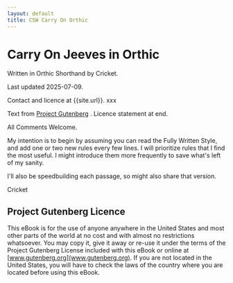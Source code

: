 ```yaml
---
layout: default
title: CSW Carry On Orthic
---
```

# Carry On Jeeves in Orthic

Written in Orthic Shorthand by Cricket.

Last updated 2025-07-09.

Contact and licence at {{site.url}}. xxx

Text from [Project Gutenberg](https://www.gutenberg.org/ebooks/65974) . Licence statement at end.


All Comments Welcome.

My intention is to begin by assuming you can read the Fully Written Style, and add one or two new rules every few lines. I will prioritize rules that I find the most useful. I might introduce them more frequently to save what's left of my sanity.

I'll also be speedbuilding each passage, so might also share that version.

Cricket



## Project Gutenberg Licence

This eBook is for the use of anyone anywhere in the United States and most other parts of the world at no cost and with almost no restrictions whatsoever. You may copy it, give it away or re-use it under the terms of the Project Gutenberg License included with this eBook or online at [www.gutenberg.org](www.gutenberg.org). If you are not located in the United States, you will have to check the laws of the country where you are located before using this eBook.